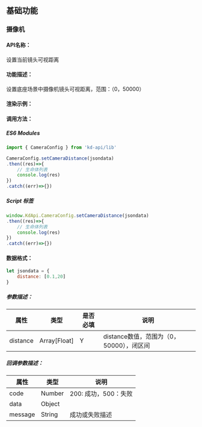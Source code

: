 <!--
 * @Author: your name
 * @Date: 2022-3-30 14:32:54
 * @LastEditTime: 2022-04-11 10:39:27
 * @LastEditors: Please set LastEditors
 * @Description: 打开koroFileHeader查看配置 进行设置: https://github.com/OBKoro1/koro1FileHeader/wiki/%E9%85%8D%E7%BD%AE
 * @FilePath: /KD-API-DOCS/public/md/api/获取场景列表.md
-->
## 基础功能
### 摄像机

#### API名称：
设置当前镜头可视距离
#### 功能描述：

设置底座场景中摄像机镜头可视距离，范围：（0，50000）

#### 渲染示例：

#### 调用方法：

##### ES6 Modules
``` javascript
import { CameraConfig } from 'kd-api/lib'

CameraConfig.setCameraDistance(jsondata)
.then((res)=>{
    // ⽣命体列表
    console.log(res)
})
.catch((err)=>{})
```

##### Script 标签
``` javascript
window.KdApi.CameraConfig.setCameraDistance(jsondata)
.then((res)=>{
    // ⽣命体列表
    console.log(res)
})
.catch((err)=>{})
```

#### 数据格式：

```javascript
let jsondata = {
    distance: [0.1,20]
}
```
##### 参数描述：

| 属性    | 类型            | 是否必填 | 说明      |
| ------- |---------------|------|---------|
| distance    | Array[Float] | Y    | distance数值，范围为（0，50000），闭区间 |

##### 回调参数描述：
| 属性    | 类型   | 说明                     |
| ------- | ------ | ------------------------ |
| code | Number | 200: 成功，500：失败        |
| data | Object ||
| message | String | 成功或失败描述        |
